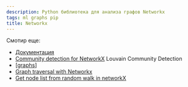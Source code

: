 ```yaml
---
description: Python библиотека для анализа графов Networkx
tags: ml graphs pip
title: Networkx
---
```

Смотир еще:

- [Документация](https://networkx.org/)
- [Community detection for NetworkX](https://python-louvain.readthedocs.io/en/latest/index.html) Louvain Community Detection
- [[graphs]]
- [Graph traversal with Networkx](https://stackoverflow.com/questions/14259233/graph-traversal-with-networkx-python)
- [Get node list from random walk in networkX](https://stackoverflow.com/questions/37311651/get-node-list-from-random-walk-in-networkx)

[//begin]: # "Autogenerated link references for markdown compatibility"
[graphs]: ../lists/graphs "Machine learning with graphs"
[//end]: # "Autogenerated link references"